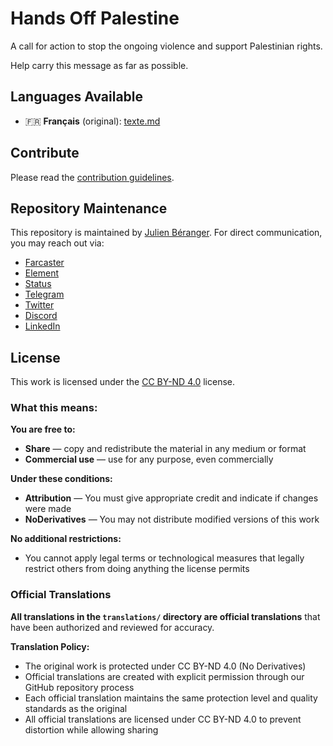 # Hands Off Palestine

A call for action to stop the ongoing violence and support Palestinian rights.

Help carry this message as far as possible.

## Languages Available

- 🇫🇷 **Français** (original): [texte.md](original/texte.md)

## Contribute

Please read the [contribution guidelines](CONTRIBUTING.md).

## Repository Maintenance

This repository is maintained by [Julien Béranger](https://github.com/julienbrg). For direct communication, you may reach out via:

- [Farcaster](https://warpcast.com/julien-)
- [Element](https://matrix.to/#/@julienbrg:matrix.org)
- [Status](https://status.app/u/iwSACggKBkp1bGllbsOwIwSACggKBkp1bGllbs=#zQ3shmh1sbvE6qrGotuyNQB22XU5jTrZ2HFC8bA56d5kTS2fy)
- [Telegram](https://t.me/julienbrg)
- [Twitter](https://twitter.com/julienbrg)
- [Discord](https://discordapp.com/users/julienbrg)
- [LinkedIn](https://www.linkedin.com/in/julienberanger/)

## License

This work is licensed under the [CC BY-ND 4.0](https://creativecommons.org/licenses/by-nd/4.0/) license.

### What this means:

**You are free to:**
- **Share** — copy and redistribute the material in any medium or format
- **Commercial use** — use for any purpose, even commercially

**Under these conditions:**
- **Attribution** — You must give appropriate credit and indicate if changes were made
- **NoDerivatives** — You may not distribute modified versions of this work

**No additional restrictions:**
- You cannot apply legal terms or technological measures that legally restrict others from doing anything the license permits

### Official Translations

**All translations in the `translations/` directory are official translations** that have been authorized and reviewed for accuracy.

**Translation Policy:**
- The original work is protected under CC BY-ND 4.0 (No Derivatives)
- Official translations are created with explicit permission through our GitHub repository process
- Each official translation maintains the same protection level and quality standards as the original
- All official translations are licensed under CC BY-ND 4.0 to prevent distortion while allowing sharing